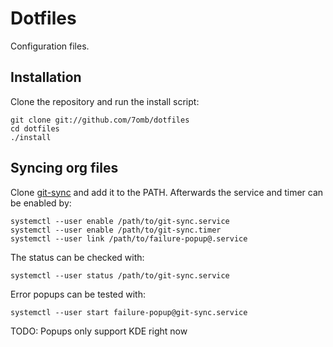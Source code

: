 # Dotfiles

Configuration files.

## Installation

Clone the repository and run the install script:

    git clone git://github.com/7omb/dotfiles
    cd dotfiles
    ./install

## Syncing org files

Clone [git-sync](https://github.com/simonthum/git-sync) and add it to the PATH.
Afterwards the service and timer can be enabled by:

    systemctl --user enable /path/to/git-sync.service
    systemctl --user enable /path/to/git-sync.timer
    systemctl --user link /path/to/failure-popup@.service

The status can be checked with:

    systemctl --user status /path/to/git-sync.service

Error popups can be tested with:

    systemctl --user start failure-popup@git-sync.service

TODO: Popups only support KDE right now
